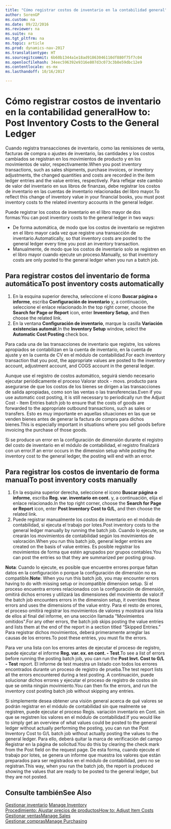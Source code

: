 ```yaml
---
title: "Cómo registrar costos de inventario en la contabilidad general"
author: SorenGP
ms.custom: na
ms.date: 09/22/2016
ms.reviewer: na
ms.suite: na
ms.tgt_pltfrm: na
ms.topic: article
ms.prod: dynamics-nav-2017
ms.translationtype: HT
ms.sourcegitcommit: 6b60b1344a1e18ad91863046110df880f75f7c04
ms.openlocfilehash: 34eec596392e9316e807d3c073c3b8e59dbc12e9
ms.contentlocale: es-mx
ms.lasthandoff: 10/16/2017

---
```


# <a name="how-to-post-inventory-costs-to-the-general-ledger"></a><span data-ttu-id="71efb-102">Cómo registrar costos de inventario en la contabilidad general</span><span class="sxs-lookup"><span data-stu-id="71efb-102">How to: Post Inventory Costs to the General Ledger</span></span>   
<span data-ttu-id="71efb-103">Cuando registra transacciones de inventario, como las remisiones de venta, facturas de compra o ajustes de inventario, las cantidades y los costos cambiados se registran en los movimientos de producto y en los movimientos de valor, respectivamente.</span><span class="sxs-lookup"><span data-stu-id="71efb-103">When you post inventory transactions, such as sales shipments, purchase invoices, or inventory adjustments, the changed quantities and costs are recorded in the item ledger entries and the value entries, respectively.</span></span> <span data-ttu-id="71efb-104">Para reflejar este cambio de valor del inventario en sus libros de finanzas, debe registrar los costos de inventario en las cuentas de inventario relacionadas del libro mayor.</span><span class="sxs-lookup"><span data-stu-id="71efb-104">To reflect this change of inventory value in your financial books, you must post inventory costs to the related inventory accounts in the general ledger.</span></span>

<span data-ttu-id="71efb-105">Puede registrar los costos de inventario en el libro mayor de dos formas:</span><span class="sxs-lookup"><span data-stu-id="71efb-105">You can post inventory costs to the general ledger in two ways:</span></span>

- <span data-ttu-id="71efb-106">De forma automática, de modo que los costos de inventario se registren en el libro mayor cada vez que registre una transacción de inventario.</span><span class="sxs-lookup"><span data-stu-id="71efb-106">Automatically, so that inventory costs are posted to the general ledger every time you post an inventory transaction.</span></span>
- <span data-ttu-id="71efb-107">Manualmente, de modo que los costos de inventario solo se registren en el libro mayor cuando ejecute un proceso.</span><span class="sxs-lookup"><span data-stu-id="71efb-107">Manually, so that inventory costs are only posted to the general ledger when you run a batch job.</span></span>


## <a name="to-post-inventory-costs-automatically"></a><span data-ttu-id="71efb-108">Para registrar costos del inventario de forma automática</span><span class="sxs-lookup"><span data-stu-id="71efb-108">To post inventory costs automatically</span></span>
1. <span data-ttu-id="71efb-109">En la esquina superior derecha, seleccione el icono **Buscar página o informe**, escriba **Configuración de inventario** y, a continuación, seleccione el enlace relacionado.</span><span class="sxs-lookup"><span data-stu-id="71efb-109">In the top right corner, choose the **Search for Page or Report** icon, enter **Inventory Setup**, and then choose the related link.</span></span>
2. <span data-ttu-id="71efb-110">En la ventana **Configuración de inventario**, marque la casilla **Variación existencias automát**.</span><span class="sxs-lookup"><span data-stu-id="71efb-110">In the **Inventory Setup** window, select the **Automatic Cost Posting** check box.</span></span>

<span data-ttu-id="71efb-111">Para cada una de las transacciones de inventario que registre, los valores apropiados se contabilizan en la cuenta de inventario, en la cuenta de ajuste y en la cuenta de CV en el módulo de contabilidad.</span><span class="sxs-lookup"><span data-stu-id="71efb-111">For each inventory transaction that you post, the appropriate values are posted to the inventory account, adjustment account, and COGS account in the general ledger.</span></span>

<span data-ttu-id="71efb-112">Aunque use el registro de costos automático, seguirá siendo necesario ejecutar periódicamente el proceso Valorar stock - movs. producto para asegurarse de que los costos de los bienes se dirigen a las transacciones de salida apropiadas, como son las ventas o las transferencias.</span><span class="sxs-lookup"><span data-stu-id="71efb-112">Even if you use automatic cost posting, it is still necessary to periodically run the Adjust Cost - Item Entries batch job to ensure that the costs of goods are forwarded to the appropriate outbound transactions, such as sales or transfers.</span></span> <span data-ttu-id="71efb-113">Esto es muy importante en aquellas situaciones en las que se venden bienes antes de generar la factura de compra para dichos bienes.</span><span class="sxs-lookup"><span data-stu-id="71efb-113">This is especially important in situations where you sell goods before invoicing the purchase of those goods.</span></span>

<span data-ttu-id="71efb-114">Si se produce un error en la configuración de dimensión durante el registro del costo de inventario en el módulo de contabilidad, el registro finalizará con un error.</span><span class="sxs-lookup"><span data-stu-id="71efb-114">If an error occurs in the dimension setup while posting the inventory cost to the general ledger, the posting will end with an error.</span></span>

## <a name="to-post-inventory-costs-manually"></a><span data-ttu-id="71efb-115">Para registrar los costos de inventario de forma manual</span><span class="sxs-lookup"><span data-stu-id="71efb-115">To post inventory costs manually</span></span>
1. <span data-ttu-id="71efb-116">En la esquina superior derecha, seleccione el icono **Buscar página o informe**, escriba **Reg. var. inventario en cont.** y, a continuación, elija el enlace relacionado.</span><span class="sxs-lookup"><span data-stu-id="71efb-116">In the top right corner, choose the **Search for Page or Report** icon, enter **Post Inventory Cost to G/L**, and then choose the related link.</span></span>
2. <span data-ttu-id="71efb-117">Puede registrar manualmente los costos de inventario en el módulo de contabilidad, si ejecuta el trabajo por lotes.</span><span class="sxs-lookup"><span data-stu-id="71efb-117">Post inventory costs to the general ledger manually by running the batch job.</span></span> <span data-ttu-id="71efb-118">Cuando lo ejecute, se crearán los movimientos de contabilidad según los movimientos de valoración.</span><span class="sxs-lookup"><span data-stu-id="71efb-118">When you run this batch job, general ledger entries are created on the basis of value entries.</span></span> <span data-ttu-id="71efb-119">Es posible registrar los movimientos de forma que estén agrupados por grupos contables.</span><span class="sxs-lookup"><span data-stu-id="71efb-119">You can post the entries so that they are summarized per posting group.</span></span>

<span data-ttu-id="71efb-120">**Nota**: Cuando lo ejecute, es posible que encuentre errores porque faltan datos en la configuración o porque la configuración de dimensión no es compatible.</span><span class="sxs-lookup"><span data-stu-id="71efb-120">**Note**: When you run this batch job, you may encounter errors having to do with missing setup or incompatible dimension setup.</span></span> <span data-ttu-id="71efb-121">Si el proceso encuentra errores relacionados con la configuración de dimensión, omitirá dichos errores y utilizará las dimensiones del movimiento de valor.</span><span class="sxs-lookup"><span data-stu-id="71efb-121">If the batch job encounters errors in the dimension setup, it overrides these errors and uses the dimensions of the value entry.</span></span> <span data-ttu-id="71efb-122">Para el resto de errores, el proceso omitirá registrar los movimientos de valores y mostrará una lista de ellos al final del informe, en una sección llamada "Movimientos omitidos".</span><span class="sxs-lookup"><span data-stu-id="71efb-122">For any other errors, the batch job skips posting the value entries and lists them at the end of the report in a section titled “Skipped Entries.”</span></span> <span data-ttu-id="71efb-123">Para registrar dichos movimientos, deberá primeramente arreglar las causas de los errores.</span><span class="sxs-lookup"><span data-stu-id="71efb-123">To post these entries, you must fix the errors.</span></span>

<span data-ttu-id="71efb-124">Para ver una lista con los errores antes de ejecutar el proceso de registro, puede ejecutar el informe **Reg. var. ex. en cont. - Test**.</span><span class="sxs-lookup"><span data-stu-id="71efb-124">To see a list of errors before running the posting batch job, you can run the **Post Invt. Cost to G/L - Test** report.</span></span> <span data-ttu-id="71efb-125">El informe de test muestra un listado con todos los errores encontrados durante un proceso de registro de prueba.</span><span class="sxs-lookup"><span data-stu-id="71efb-125">The test report lists all the errors encountered during a test posting.</span></span> <span data-ttu-id="71efb-126">A continuación, puede solucionar dichos errores y ejecutar el proceso de registro de costos sin que se omita ningún movimiento.</span><span class="sxs-lookup"><span data-stu-id="71efb-126">You can then fix the errors, and run the inventory cost posting batch job without skipping any entries.</span></span>

<span data-ttu-id="71efb-127">Si simplemente desea obtener una visión general acerca de qué valores se podrán registrar en el módulo de contabilidad sin que realmente se registren, puede ejecutar el proceso Regis. variación inventario en Cont. sin que se registren los valores en el módulo de contabilidad.</span><span class="sxs-lookup"><span data-stu-id="71efb-127">If you would like to simply get an overview of what values could be posted to the general ledger without actually performing the posting, you can run the Post Inventory Cost to G/L batch job without actually posting the values to the general ledger.</span></span> <span data-ttu-id="71efb-128">Para ello, deberá quitar la marca de verificación del campo Registrar en la página de solicitud.</span><span class="sxs-lookup"><span data-stu-id="71efb-128">You do this by clearing the check mark from the Post field on the request page.</span></span> <span data-ttu-id="71efb-129">De esta forma, cuando ejecute el trabajo por lotes, se genera un informe que muestra los valores que están preparados para ser registrados en el módulo de contabilidad, pero no se registran.</span><span class="sxs-lookup"><span data-stu-id="71efb-129">This way, when you run the batch job, the report is produced showing the values that are ready to be posted to the general ledger, but they are not posted.</span></span>

## <a name="see-also"></a><span data-ttu-id="71efb-130">Consulte también</span><span class="sxs-lookup"><span data-stu-id="71efb-130">See Also</span></span>
<span data-ttu-id="71efb-131">[Gestionar inventario](inventory-manage-inventory.md)  </span><span class="sxs-lookup"><span data-stu-id="71efb-131">[Manage Inventory](inventory-manage-inventory.md)  </span></span>  
[<span data-ttu-id="71efb-132">Procedimiento: Ajustar precios de productos</span><span class="sxs-lookup"><span data-stu-id="71efb-132">How to: Adjust Item Costs</span></span>](inventory-how-adjust-item-costs.md)  
[<span data-ttu-id="71efb-133">Gestionar ventas</span><span class="sxs-lookup"><span data-stu-id="71efb-133">Manage Sales</span></span>](sales-manage-sales.md)  
[<span data-ttu-id="71efb-134">Gestionar compras</span><span class="sxs-lookup"><span data-stu-id="71efb-134">Manage Purchasing</span></span>](purchasing-manage-purchasing.md)

